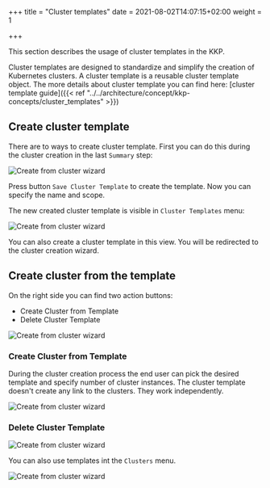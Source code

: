 +++
title = "Cluster templates"
date = 2021-08-02T14:07:15+02:00
weight = 1

+++

This section describes the usage of cluster templates in the KKP.

Cluster templates are designed to standardize and simplify the creation of Kubernetes clusters. A cluster template is a
reusable cluster template object. The more details about cluster template you can find here: [cluster template guide]({{< ref "../../architecture/concept/kkp-concepts/cluster_templates" >}})

## Create cluster template

There are to ways to create cluster template. First you can do this during the cluster creation in the last `Summary` step:

![Create from cluster wizard](/img/kubermatic/master/tutorials/cluster_template/create_from_cluster_wizard.png?classes=shadow,border "Cluster template creation")

Press button `Save Cluster Template` to create the template. Now you can specify the name and scope.

The new created cluster template is visible in `Cluster Templates` menu:

![Create from cluster wizard](/img/kubermatic/master/tutorials/cluster_template/cluster_template_menu.png?classes=shadow,border "Cluster template view")

You can also create a cluster template in this view. You will be redirected to the cluster creation wizard.

## Create cluster from the template

On the right side you can find two action buttons:
 - Create Cluster from Template
 - Delete Cluster Template

![Create from cluster wizard](/img/kubermatic/master/tutorials/cluster_template/actions.png?classes=shadow,border "Action buttons")

### Create Cluster from Template
During the cluster creation process the end user can pick the desired template and specify number of cluster instances.
The cluster template doesn't create any link to the clusters. They work independently.

![Create from cluster wizard](/img/kubermatic/master/tutorials/cluster_template/create_cluster.png?classes=shadow,border "Create clusters from template")
### Delete Cluster Template

![Create from cluster wizard](/img/kubermatic/master/tutorials/cluster_template/delete_template.png?classes=shadow,border "Delete template")

You can also use templates int the `Clusters` menu.

![Create from cluster wizard](/img/kubermatic/master/tutorials/cluster_template/create_from_clusters.png?classes=shadow,border "Create from Clusters")
